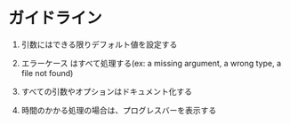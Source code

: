 # ガイドライン

1. 引数にはできる限りデフォルト値を設定する

1. エラーケース はすべて処理する(ex: a missing argument, a wrong type, a file not found)

1. すべての引数やオプションはドキュメント化する

1. 時間のかかる処理の場合は、プログレスバーを表示する
